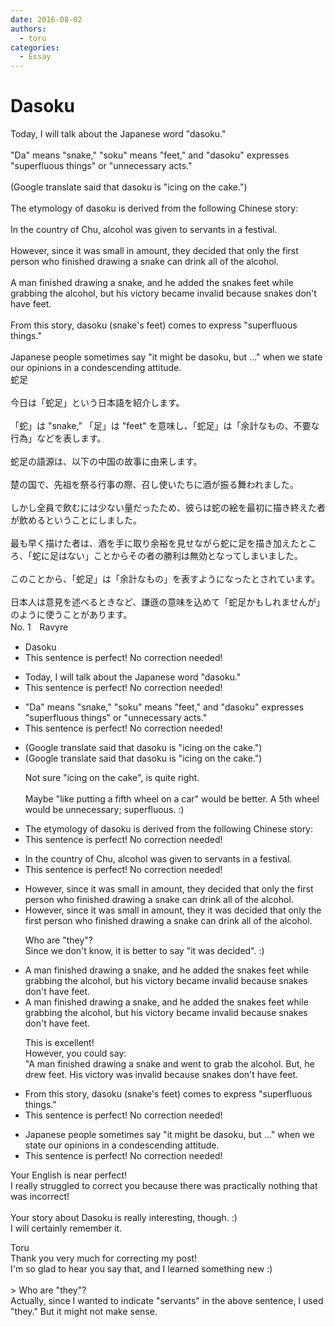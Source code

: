 ```yaml
---
date: 2016-08-02
authors:
  - toru
categories:
  - Essay
---
```


<h1 id="subject_show">Dasoku</h1>
<div class="date" hidden>Aug 2, 2016 22:09</div>
<div id="post"><div id="body_show_ori">
Today, I will talk about the Japanese word "dasoku."<br/><br/>"Da" means "snake," "soku" means "feet," and "dasoku" expresses "superfluous things" or "unnecessary acts."<br/><br/>(Google translate said that dasoku is "icing on the cake.")<br/><br/>The etymology of dasoku is derived from the following Chinese story:<br/><br/>In the country of Chu, alcohol was given to servants in a festival.<br/><br/>However, since it was small in amount, they decided that only the first person who finished drawing a snake can drink all of the alcohol.<br/><br/>A man finished drawing a snake, and he added the snakes feet while grabbing the alcohol, but his victory became invalid because snakes don't have feet.<br/><br/>From this story, dasoku (snake's feet) comes to express "superfluous things."<br/><br/>Japanese people sometimes say "it might be dasoku, but ..." when we state our opinions in a condescending attitude.
</div></div>

<!-- more -->

<div id="post_ja"><div id="body_show_mo">
蛇足<br/><br/>今日は「蛇足」という日本語を紹介します。<br/><br/>「蛇」は "snake," 「足」は "feet" を意味し、「蛇足」は「余計なもの、不要な行為」などを表します。<br/><br/>蛇足の語源は、以下の中国の故事に由来します。<br/><br/>楚の国で、先祖を祭る行事の際、召し使いたちに酒が振る舞われました。<br/><br/>しかし全員で飲むには少ない量だったため、彼らは蛇の絵を最初に描き終えた者が飲めるということにしました。<br/><br/>最も早く描けた者は、酒を手に取り余裕を見せながら蛇に足を描き加えたところ、「蛇に足はない」ことからその者の勝利は無効となってしまいました。<br/><br/>このことから、「蛇足」は「余計なもの」を表すようになったとされています。<br/><br/>日本人は意見を述べるときなど、謙遜の意味を込めて「蛇足かもしれませんが」のように使うことがあります。
</div></div>
<div id="block"><div class="first_name"> No. 1　<span class="just_name">Ravyre</span></div><div id="block2">
<ul class="correction_field">
<li class="incorrect">Dasoku</li>
<li class="corrected perfect">This sentence is perfect! No correction needed!</li>
</ul>
<ul class="correction_field">
<li class="incorrect">Today, I will talk about the Japanese word "dasoku."</li>
<li class="corrected perfect">This sentence is perfect! No correction needed!</li>
</ul>
<ul class="correction_field">
<li class="incorrect">"Da" means "snake," "soku" means "feet," and "dasoku" expresses "superfluous things" or "unnecessary acts."</li>
<li class="corrected perfect">This sentence is perfect! No correction needed!</li>
</ul>
<ul class="correction_field">
<li class="incorrect">(Google translate said that dasoku is "icing on the cake.")</li>
<li class="corrected correct">
(Google translate said that dasoku is "icing on the cake.")
<p class="correction_comment">Not sure "icing on the cake", is quite right.<br/><br/>Maybe "like putting a fifth wheel on a car" would be better. A 5th wheel would be unnecessary; superfluous. :)</p>
</li>
</ul>
<ul class="correction_field">
<li class="incorrect">The etymology of dasoku is derived from the following Chinese story:</li>
<li class="corrected perfect">This sentence is perfect! No correction needed!</li>
</ul>
<ul class="correction_field">
<li class="incorrect">In the country of Chu, alcohol was given to servants in a festival.</li>
<li class="corrected perfect">This sentence is perfect! No correction needed!</li>
</ul>
<ul class="correction_field">
<li class="incorrect">However, since it was small in amount, they decided that only the first person who finished drawing a snake can drink all of the alcohol.</li>
<li class="corrected correct">
However, since it was small in amount, <span class="sline">they</span> <span class="f_red">it</span><span class="f_red"> was</span> decided that only the first person who finished drawing a snake can drink all of the alcohol.
<p class="correction_comment">Who are "they"?<br/>Since we don't know, it is better to say "it was decided". :)</p>
</li>
</ul>
<ul class="correction_field">
<li class="incorrect">A man finished drawing a snake, and he added the snakes feet while grabbing the alcohol, but his victory became invalid because snakes don't have feet.</li>
<li class="corrected correct">
A man finished drawing a snake, and he added the snakes feet while grabbing the alcohol, but his victory became invalid because snakes don't have feet.
<p class="correction_comment">This is excellent!<br/>However, you could say:<br/>"A man finished drawing a snake and went to grab the alcohol. But, he drew feet. His victory was invalid because snakes don't have feet.</p>
</li>
</ul>
<ul class="correction_field">
<li class="incorrect">From this story, dasoku (snake's feet) comes to express "superfluous things."</li>
<li class="corrected perfect">This sentence is perfect! No correction needed!</li>
</ul>
<ul class="correction_field">
<li class="incorrect">Japanese people sometimes say "it might be dasoku, but ..." when we state our opinions in a condescending attitude.</li>
<li class="corrected perfect">This sentence is perfect! No correction needed!</li>
</ul>
<p class="comment_small">
 Your English is near perfect!
 <br/>
 I really struggled to correct you because there was practically nothing that was incorrect!
 <br/>
 <br/>
 Your story about Dasoku is really interesting, though. :)
 <br/>
 I will certainly remember it.
</p>

</div><div class="name"><span class="just_name">Toru</span><br>
Thank you very much for correcting my post!<br/>I'm so glad to hear you say that, and I learned something new :)<br/><br/>&gt; Who are "they"?<br/>Actually, since I wanted to indicate "servants" in the above sentence, I used "they." But it might not make sense.
</div>
</div>
